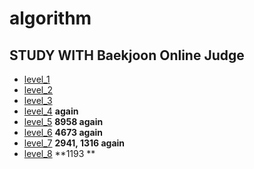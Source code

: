 # algorithm

STUDY WITH Baekjoon Online Judge
----

- [level_1](./level_1)
- [level_2](./level_2)
- [level_3](./level_3)
- [level_4](./level_4)  **again**
- [level_5](./level_5)  **8958 again**
- [level_6](./level_6)  **4673 again**
- [level_7](./level_7)  **2941, 1316 again**
- [level_8](./level_8)  **1193 **
